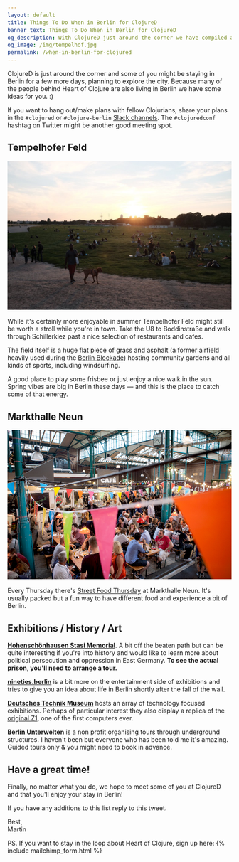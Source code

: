 ```yaml
---
layout: default
title: Things To Do When in Berlin for ClojureD
banner_text: Things To Do When in Berlin for ClojureD
og_description: With ClojureD just around the corner we have compiled a small list of things you might want to check out while in town.
og_image: /img/tempelhof.jpg
permalink: /when-in-berlin-for-clojured
---
```

<div class="mw7 center">

ClojureD is just around the corner and some of you might be staying in Berlin for a few more days, planning to explore the city. Because many of the people behind Heart of Clojure are also living in Berlin we have some ideas for you. :) 

If you want to hang out/make plans with fellow Clojurians, share your plans in the <code class="bg-light-gray ph2 pv1 br2 f5 mr1">#clojured</code> or <code class="bg-light-gray ph2 pv1 br2 f5 mr1">#clojure-berlin</code> [Slack channels](http://clojurians.net). The <code class="bg-light-gray ph2 pv1 br2 f5 mr1">#clojuredconf</code> hashtag on Twitter might be another good meeting spot.

<h2 class="mt5 mb3">Tempelhofer Feld</h2>

![Tempelhofer Feld](/img/tempelhof.jpg)

While it's certainly more enjoyable in summer Tempelhofer Feld might still be worth a stroll while you're in town. Take the U8 to Boddinstraße and walk through Schillerkiez past a nice selection of restaurants and cafes. 

The field itself is a huge flat piece of grass and asphalt (a former airfield heavily used during the [Berlin Blockade](https://en.wikipedia.org/wiki/Berlin_Blockade)) hosting community gardens and all kinds of sports, including windsurfing. 

A good place to play some frisbee or just enjoy a nice walk in the sun. Spring vibes are big in Berlin these days — and this is the place to catch some of that energy.

<h2 class="mt5 mb3">Markthalle Neun</h2>

![Street Food Thursdau](/img/street-food-thursday.jpg)

Every Thursday there's [Street Food Thursday](https://markthalleneun.de/veranstaltungen/81/2019/2/21/street-food-thursday) at Markthalle Neun. It's usually packed but a fun way to have different food and experience a bit of Berlin.

<h2 class="mt5 mb3">Exhibitions / History / Art</h2>

[**Hohenschönhausen Stasi Memorial**](https://www.stiftung-hsh.de). A bit off the beaten path but can be quite interesting if you're into history and would like to learn more about political persecution and oppression in East Germany. **To see the actual prison, you'll need to arrange a tour.**

[**nineties.berlin**](https://nineties.berlin/en) is a bit more on the entertainment side of exhibitions and tries to give you an idea about life in Berlin shortly after the fall of the wall.

[**Deutsches Technik Museum**](https://sdtb.de/museum-of-technology/623/) hosts an array of technology focused exhibitions. Perhaps of particular interest they also display a replica of the [original Z1](https://sdtb.de/museum-of-technology/exhibitions/1256/), one of the first computers ever.

[**Berlin Unterwelten**](https://www.berliner-unterwelten.de/en.html) is a non profit organising tours through underground structures. I haven't been but everyone who has been told me it's amazing. Guided tours only & you might need to book in advance.

<!-- <h2 class="mt5 mb3">Food</h2> -->
<!-- Notably absent from this list so far are any restaurants. There's simply too much variety to pick out a handful of places. [Foursquare](https://foursquare.com) is working pretty well for Berlin if you have it. If you're looking for specific recommendations feel free to [ask on Twitter](https://twitter.com/martinklepsch). -->

<!-- <h2 class="mt5 mb3">Recover</h2> -->

<!-- Finally, if the weather isn't too nice or you're just looking for a a break a way from city life, [**Liquidrom**](https://liquidrom-berlin.de/en/) or [**Vabali**](https://www.vabali.de) would be decent options. Both places have a variety of saunas and pools and can be easily reached via public transport. -->

<h2 class="mt5 mb3">Have a great time!</h2>

Finally, no matter what you do, we hope to meet some of you at ClojureD and that you'll enjoy your stay in Berlin!

If you have any additions to this list reply to this tweet.

Best,  
Martin


<div class="mt6">
PS. If you want to stay in the loop about Heart of Clojure, sign up here:
{% include mailchimp_form.html %}
</div>

</div>

